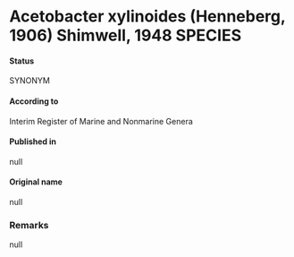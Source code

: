 # Acetobacter xylinoides (Henneberg, 1906) Shimwell, 1948 SPECIES

#### Status
SYNONYM

#### According to
Interim Register of Marine and Nonmarine Genera

#### Published in
null

#### Original name
null

### Remarks
null